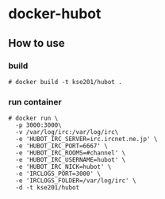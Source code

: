 # docker-hubot

## How to use
### build
```
# docker build -t kse201/hubot .
```
### run container
```
# docker run \
  -p 3000:3000\
  -v /var/log/irc:/var/log/irc\
  -e 'HUBOT_IRC_SERVER=irc.ircnet.ne.jp' \
  -e 'HUBOT_IRC_PORT=6667' \
  -e 'HUBOT_IRC_ROOMS=#channel' \
  -e 'HUBOT_IRC_USERNAME=hubot' \
  -e 'HUBOT_IRC_NICK=hubot' \
  -e 'IRCLOGS_PORT=3000' \
  -e 'IRCLOGS_FOLDER=/var/log/irc' \
  -d -t kse201/hubot
```
